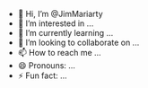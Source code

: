 - 👋 Hi, I’m @JimMariarty
- 👀 I’m interested in ...
- 🌱 I’m currently learning ...
- 💞️ I’m looking to collaborate on ...
- 📫 How to reach me ...
- 😄 Pronouns: ...
- ⚡ Fun fact: ...

<!---
JimMariarty/JimMariarty is a ✨ special ✨ repository because its `README.md` (this file) appears on your GitHub profile.
You can click the Preview link to take a look at your changes.
--->
